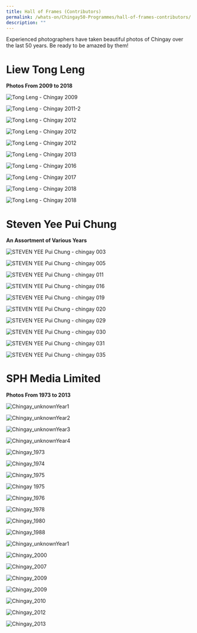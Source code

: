 ```yaml
---
title: Hall of Frames (Contributors)
permalink: /whats-on/Chingay50-Programmes/hall-of-frames-contributors/
description: ""
---
```



Experienced photographers have taken beautiful photos of Chingay over the last 50 years. Be ready to be amazed by them!

# Liew Tong Leng
**Photos From 2009 to 2018**

![Tong Leng - Chingay 2009](/images/Hall%20of%20Frames%20Contributors/Liew%20Tong%20Leng/Tong%20Leng%20-%20Chingay%202009-1.jpg)

![Tong Leng - Chingay 2011-2](/images/Hall%20of%20Frames%20Contributors/Liew%20Tong%20Leng/Tong%20Leng%20-%20Chingay%202011-2-01.jpg)

![Tong Leng - Chingay 2012](/images/Hall%20of%20Frames%20Contributors/Liew%20Tong%20Leng/Tong%20Leng%20-%20Chingay%202012-3-01.jpg)

![Tong Leng - Chingay 2012](/images/Hall%20of%20Frames%20Contributors/Liew%20Tong%20Leng/Tong%20Leng%20-%20Chingay%202012-4-01.jpg)

![Tong Leng - Chingay 2012](/images/Hall%20of%20Frames%20Contributors/Liew%20Tong%20Leng/Tong%20Leng%20-%20Chingay%202012-5-01.jpg)

![Tong Leng - Chingay 2013](/images/Hall%20of%20Frames%20Contributors/Liew%20Tong%20Leng/Tong%20Leng%20-%20Chingay%202013-6-01.jpg)

![Tong Leng - Chingay 2016](/images/Hall%20of%20Frames%20Contributors/Liew%20Tong%20Leng/Tong%20Leng%20-%20Chingay%202016-7-01.jpg)

![Tong Leng - Chingay 2017](/images/Hall%20of%20Frames%20Contributors/Liew%20Tong%20Leng/Tong%20Leng%20-%20Chingay%202017-8-01.jpg)

![Tong Leng - Chingay 2018](/images/Hall%20of%20Frames%20Contributors/Liew%20Tong%20Leng/Tong%20Leng%20-%20Chingay%202018-10-01.jpg)

![Tong Leng - Chingay 2018](/images/Hall%20of%20Frames%20Contributors/Liew%20Tong%20Leng/Tong%20Leng%20-%20Chingay%202018-9-01.jpg)

# Steven Yee Pui Chung
**An Assortment of Various Years**

![STEVEN YEE Pui Chung - chingay 003](/images/Hall%20of%20Frames%20Contributors/Steven%20Yee%20Pui%20Chung/STEVEN%20YEE%20Pui%20Chung%20-%20chingay%20003-01.jpg)

![STEVEN YEE Pui Chung - chingay 005](/images/Hall%20of%20Frames%20Contributors/Steven%20Yee%20Pui%20Chung/STEVEN%20YEE%20Pui%20Chung%20-%20chingay%20005-01.jpg)

![STEVEN YEE Pui Chung - chingay 011](/images/Hall%20of%20Frames%20Contributors/Steven%20Yee%20Pui%20Chung/STEVEN%20YEE%20Pui%20Chung%20-%20chingay%20011-01.jpg)

![STEVEN YEE Pui Chung - chingay 016](/images/Hall%20of%20Frames%20Contributors/Steven%20Yee%20Pui%20Chung/STEVEN%20YEE%20Pui%20Chung%20-%20chingay%20016-01.jpg)

![STEVEN YEE Pui Chung - chingay 019](/images/Hall%20of%20Frames%20Contributors/Steven%20Yee%20Pui%20Chung/STEVEN%20YEE%20Pui%20Chung%20-%20chingay%20019-01.jpg)

![STEVEN YEE Pui Chung - chingay 020](/images/Hall%20of%20Frames%20Contributors/Steven%20Yee%20Pui%20Chung/STEVEN%20YEE%20Pui%20Chung%20-%20chingay%20020-01.jpg)

![STEVEN YEE Pui Chung - chingay 029](/images/Hall%20of%20Frames%20Contributors/Steven%20Yee%20Pui%20Chung/STEVEN%20YEE%20Pui%20Chung%20-%20chingay%20029-01.jpg)

![STEVEN YEE Pui Chung - chingay 030](/images/Hall%20of%20Frames%20Contributors/Steven%20Yee%20Pui%20Chung/STEVEN%20YEE%20Pui%20Chung%20-%20chingay%20030-01.jpg)

![STEVEN YEE Pui Chung - chingay 031](/images/Hall%20of%20Frames%20Contributors/Steven%20Yee%20Pui%20Chung/STEVEN%20YEE%20Pui%20Chung%20-%20chingay%20031-01.jpg)

![STEVEN YEE Pui Chung - chingay 035](/images/Hall%20of%20Frames%20Contributors/Steven%20Yee%20Pui%20Chung/STEVEN%20YEE%20Pui%20Chung%20-%20chingay%20035-01.jpg)

# SPH Media Limited
**Photos From 1973 to 2013**

![Chingay_unknownYear1](/images/Hall%20of%20Frames%20Contributors/SPH%20Media%20Limited/000772831.jpg)

![Chingay_unknownYear2](/images/Hall%20of%20Frames%20Contributors/SPH%20Media%20Limited/000777799.jpg)

![Chingay_unknownYear3](/images/Hall%20of%20Frames%20Contributors/SPH%20Media%20Limited/3D4F3BE2.jpeg)

![Chingay_unknownYear4](/images/Hall%20of%20Frames%20Contributors/SPH%20Media%20Limited/48B5284E.jpg)

![Chingay_1973](/images/Hall%20of%20Frames%20Contributors/SPH%20Media%20Limited/Chingay%201973.jpg)

![Chingay_1974](/images/Hall%20of%20Frames%20Contributors/SPH%20Media%20Limited/Chingay%201974.jpg)

![Chingay_1975](/images/Hall%20of%20Frames%20Contributors/SPH%20Media%20Limited/Chingay%201975%20(2).jpg)

![Chingay 1975](/images/Hall%20of%20Frames%20Contributors/SPH%20Media%20Limited/Chingay%201975.jpg)

![Chingay_1976](/images/Hall%20of%20Frames%20Contributors/SPH%20Media%20Limited/Chingay%201976.jpg)

![Chingay_1978](/images/Hall%20of%20Frames%20Contributors/SPH%20Media%20Limited/Chingay%201978%20(2).jpg)

![Chingay_1980](/images/Hall%20of%20Frames%20Contributors/SPH%20Media%20Limited/Chingay%201980.jpg)

![Chingay_1988](/images/Hall%20of%20Frames%20Contributors/SPH%20Media%20Limited/PM%20Lee%20ST%2021Feb1988.jpeg)

![Chingay_unknownYear1](/images/Hall%20of%20Frames%20Contributors/SPH%20Media%20Limited/43CAF69C.jpg)

![Chingay_2000](/images/Hall%20of%20Frames%20Contributors/SPH%20Media%20Limited/Chingay%202000%20(3).jpg)

![Chingay_2007](/images/Hall%20of%20Frames%20Contributors/SPH%20Media%20Limited/Chingay%202007.jpg)

![Chingay_2009](/images/Hall%20of%20Frames%20Contributors/SPH%20Media%20Limited/Chingay%202009%20(2).jpg)

![Chingay_2009](/images/Hall%20of%20Frames%20Contributors/SPH%20Media%20Limited/Chingay%202009.jpg)

![Chingay_2010](/images/Hall%20of%20Frames%20Contributors/SPH%20Media%20Limited/Chingay%202010.jpg)

![Chingay_2012](/images/Hall%20of%20Frames%20Contributors/SPH%20Media%20Limited/Chingay%202012%20(2).jpg)

![Chingay_2013](/images/Hall%20of%20Frames%20Contributors/SPH%20Media%20Limited/Chingay%202013.jpg)